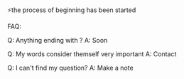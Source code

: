 ⚡the process of beginning has been started

FAQ:

Q: Anything ending with ?
A: Soon

Q: My words consider themself very important
A: Contact

Q: I can't find my question?
A: Make a note

<!---
- 👋 Hi, I’m @ghgroot
- 👀 I’m interested in ...
- 🌱 I’m currently learning ...
- 💞️ I’m looking to collaborate on ...
- 📫 How to reach me ...
- 😄 Pronouns: ...
-  Fun fact: ...


ghgroot/ghgroot is a ✨ special ✨ repository because its `README.md` (this file) appears on your GitHub profile.
You can click the Preview link to take a look at your changes.
--->
